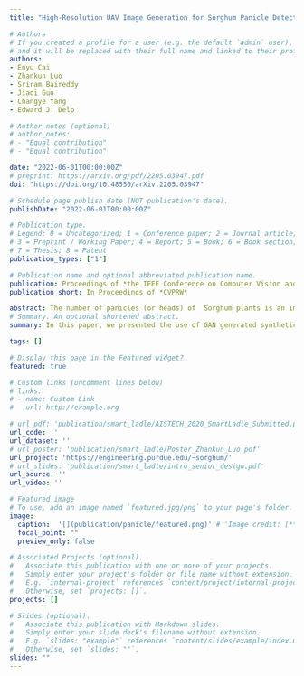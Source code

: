 ```yaml
---
title: "High-Resolution UAV Image Generation for Sorghum Panicle Detection"

# Authors
# If you created a profile for a user (e.g. the default `admin` user), write the username (folder name) here 
# and it will be replaced with their full name and linked to their profile.
authors:
- Enyu Cai
- Zhankun Luo
- Sriram Baireddy
- Jiaqi Guo
- Changye Yang
- Edward J. Delp

# Author notes (optional)
# author_notes:
# - "Equal contribution"
# - "Equal contribution"

date: "2022-06-01T00:00:00Z"
# preprint: https://arxiv.org/pdf/2205.03947.pdf
doi: "https://doi.org/10.48550/arXiv.2205.03947"

# Schedule page publish date (NOT publication's date).
publishDate: "2022-06-01T00:00:00Z"

# Publication type.
# Legend: 0 = Uncategorized; 1 = Conference paper; 2 = Journal article;
# 3 = Preprint / Working Paper; 4 = Report; 5 = Book; 6 = Book section;
# 7 = Thesis; 8 = Patent
publication_types: ["1"]

# Publication name and optional abbreviated publication name.
publication: Proceedings of *the IEEE Conference on Computer Vision and Pattern Recognition (CVPR), Workshop on Agriculture-Vision*
publication_short: In Proceedings of *CVPRW*

abstract: The number of panicles (or heads) of  Sorghum plants is an important phenotypic trait for plant development and grain yield estimation. The use of Unmanned Aerial Vehicles (UAVs) enables the capability of collecting and analyzing Sorghum images on a large scale. Deep learning can provide methods for estimating phenotypic traits from UAV images but requires a large amount of labeled data. The lack of training data due to the labor-intensive ground truthing of UAV images causes a major bottleneck in developing methods for Sorghum panicle detection and counting. In this paper, we present an approach that uses synthetic training images from generative adversarial networks (GANs) for data augmentation to enhance the performance of Sorghum panicle detection and counting. Our method can generate synthetic high-resolution UAV RGB images with panicle labels by using image-to-image translation GANs with a limited ground truth dataset of real UAV RGB images. The results show the improvements in panicle detection and counting using our data augmentation approach.
# Summary. An optional shortened abstract.
summary: In this paper, we presented the use of GAN generated synthetic images to augment the training data for panicle detection and counting. We examined two image-to-image translation GANs and showed that their use can improve the performance of panicle detection and counting. We did not use the temporal information available in our real Sorghum UAV dataset during training due to the limitation of the network structures. Future work includes developing multi-temporal methods that can generate synthetic plant images in a temporally consistent style. This will also us to estimate phenotypic traits as the plant grows. We will also examine our approach for estimating traits of other plant such as maize tassels.

tags: []

# Display this page in the Featured widget?
featured: true

# Custom links (uncomment lines below)
# links:
# - name: Custom Link
#   url: http://example.org

# url_pdf: 'publication/smart_ladle/AISTECH_2020_SmartLadle_Submitted.pdf'
url_code: ''
url_dataset: ''
# url_poster: 'publication/smart_ladle/Poster_Zhankun_Luo.pdf'
url_project: 'https://engineering.purdue.edu/~sorghum/'
# url_slides: 'publication/smart_ladle/intro_senior_design.pdf'
url_source: ''
url_video: ''

# Featured image
# To use, add an image named `featured.jpg/png` to your page's folder. 
image:
  caption:  '[](publication/panicle/featured.png)' # 'Image credit: [**Unsplash**](publication/multi_ransac1/featured.png)'
  focal_point: ""
  preview_only: false

# Associated Projects (optional).
#   Associate this publication with one or more of your projects.
#   Simply enter your project's folder or file name without extension.
#   E.g. `internal-project` references `content/project/internal-project/index.md`.
#   Otherwise, set `projects: []`.
projects: []

# Slides (optional).
#   Associate this publication with Markdown slides.
#   Simply enter your slide deck's filename without extension.
#   E.g. `slides: "example"` references `content/slides/example/index.md`.
#   Otherwise, set `slides: ""`.
slides: ""
---
```


